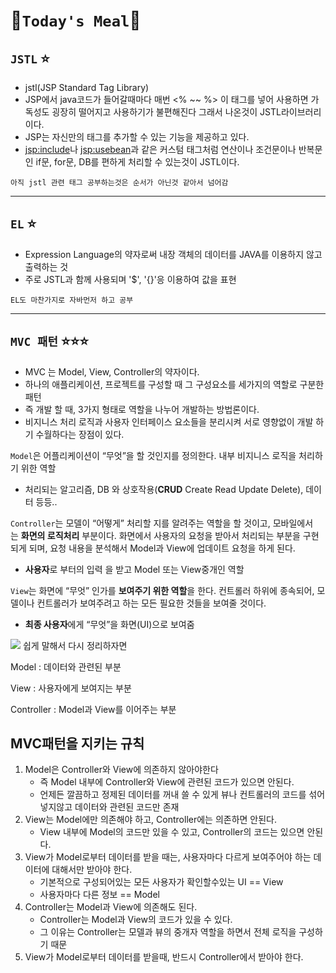 # **🍔`Today's Meal`🍔**

## `JSTL` ⭐️

- jstl(JSP Standard Tag Library)
- JSP에서 java코드가 들어갈때마다 매번 <% ~~ %> 이 태그를 넣어 사용하면 가독성도 굉장히 떨어지고 사용하기가 불편해진다 그래서 나온것이 JSTL라이브러리이다.
- JSP는 자신만의 태그를 추가할 수 있는 기능을 제공하고 있다.
- <jsp:include>나 <jsp:usebean>과 같은 커스텀 태그처럼 연산이나 조건문이나 반복문인 if문, for문, DB를 편하게 처리할 수 있는것이 JSTL이다.

```
아직 jstl 관련 태그 공부하는것은 순서가 아닌것 같아서 넘어감
```

---

## `EL` ⭐️

- Expression Language의 약자로써 내장 객체의 데이터를 JAVA를 이용하지 않고 출력하는 것
- 주로 JSTL과 함께 사용되며 '$', '{}'응 이용하여 값을 표현

```
EL도 마찬가지로 자바먼저 하고 공부
```

---

## `MVC 패턴` ⭐️⭐️⭐️

- MVC 는 Model, View, Controller의 약자이다.
- 하나의 애플리케이션, 프로젝트를 구성할 때 그 구성요소를 세가지의 역할로 구분한 패턴
- 즉 개발 할 때, 3가지 형태로 역할을 나누어 개발하는 방법론이다.
- 비지니스 처리 로직과 사용자 인터페이스 요소들을 분리시켜 서로 영향없이 개발 하기 수월하다는 장점이 있다.

`Model`은 어플리케이션이 “무엇”을 할 것인지를 정의한다. 내부 비지니스 로직을 처리하기 위한 역할

- 처리되는 알고리즘, DB 와 상호작용(**CRUD** Create Read Update Delete), 데이터 등등..

`Controller`는 모델이 “어떻게” 처리할 지를 알려주는 역할을 할 것이고, 모바일에서는 **화면의 로직처리** 부분이다. 화면에서 사용자의 요청을 받아서 처리되는 부분을 구현되게 되며, 요청 내용을 분석해서 Model과 View에 업데이트 요청을 하게 된다.

- **사용자**로 부터의 입력 을 받고 Model 또는 View중개인 역할

`View`는 화면에 “무엇” 인가를 **보여주기 위한 역할**을 한다. 컨트롤러 하위에 종속되어, 모델이나 컨트롤러가 보여주려고 하는 모든 필요한 것들을 보여줄 것이다.

- **최종 사용자**에게 “무엇”을 화면(UI)으로 보여줌

![](https://s3.us-west-2.amazonaws.com/secure.notion-static.com/f0b0c7a8-6bbd-4a4b-b8e6-6569f646affb/%E1%84%89%E1%85%B3%E1%84%8F%E1%85%B3%E1%84%85%E1%85%B5%E1%86%AB%E1%84%89%E1%85%A3%E1%86%BA_2022-03-13_%E1%84%8B%E1%85%A9%E1%84%92%E1%85%AE_2.34.30.png?X-Amz-Algorithm=AWS4-HMAC-SHA256&X-Amz-Content-Sha256=UNSIGNED-PAYLOAD&X-Amz-Credential=AKIAT73L2G45EIPT3X45%2F20220313%2Fus-west-2%2Fs3%2Faws4_request&X-Amz-Date=20220313T062800Z&X-Amz-Expires=86400&X-Amz-Signature=d193d06a085d51485b6c181411022f42122ebaa035514f14059b3e190a0573e2&X-Amz-SignedHeaders=host&response-content-disposition=filename%20%3D%22%25E1%2584%2589%25E1%2585%25B3%25E1%2584%258F%25E1%2585%25B3%25E1%2584%2585%25E1%2585%25B5%25E1%2586%25AB%25E1%2584%2589%25E1%2585%25A3%25E1%2586%25BA%25202022-03-13%2520%25E1%2584%258B%25E1%2585%25A9%25E1%2584%2592%25E1%2585%25AE%25202.34.30.png%22&x-id=GetObject)
쉽게 말해서 다시 정리하자면

Model : 데이터와 관련된 부분

View : 사용자에게 보여지는 부분

Controller : Model과 View를 이어주는 부분

## MVC패턴을 지키는 규칙

1. Model은 Controller와 View에 의존하지 않아야한다
   - 즉 Model 내부에 Controller와 View에 관련된 코드가 있으면 안된다.
   - 언제든 깔끔하고 정제된 데이터를 꺼내 쓸 수 있게 뷰나 컨트롤러의 코드를 섞어넣지않고 데이터와 관련된 코드만 존재
2. View는 Model에만 의존해야 하고, Controller에는 의존하면 안된다.
   - View 내부에 Model의 코드만 있을 수 있고, Controller의 코드는 있으면 안된다.
3. View가 Model로부터 데이터를 받을 때는, 사용자마다 다르게 보여주어야 하는 데이터에 대해서만 받아야 한다.
   - 기본적으로 구성되어있는 모든 사용자가 확인할수있는 UI == View
   - 사용자마다 다른 정보 == Model
4. Controller는 Model과 View에 의존해도 된다.
   - Controller는 Model과 View의 코드가 있을 수 있다.
   - 그 이유는 Controller는 모델과 뷰의 중개자 역할을 하면서 전체 로직을 구성하기 때문
5. View가 Model로부터 데이터를 받을때, 반드시 Controller에서 받아야 한다.
